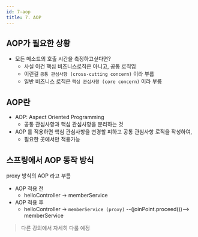 ```yaml
---
id: 7-aop
title: 7. AOP
---
```


## AOP가 필요한 상황

- 모든 메소드의 호출 시간을 측정하고싶다면?
  - 사실 이건 핵심 비즈니스로직은 아니고, 공통 로직임
  - 이런걸 `공통 관심사항 (cross-cutting concern)` 이라 부름
  - 일반 비즈니스 로직은 `핵심 관심사항 (core concern)` 이라 부름

## AOP란

- AOP: Aspect Oriented Programming
  - 공통 관심사항과 핵심 관심사항을 분리하는 것
- AOP 를 적용하면 핵심 관심사항을 변경할 피하고 공통 관심사항 로직을 작성하여,
  - 필요한 곳에서만 적용가능

## 스프링에서 AOP 동작 방식

proxy 방식의 AOP 라고 부름

- AOP 적용 전
  - helloController -> memberService
- AOP 적용 후
  - helloController -> `memberService (proxy)` --(joinPoint.proceed())--> memberService

> 다른 강의에서 자세히 다룰 예정



